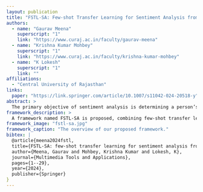 ```yaml
---
layout: publication
title: "FSTL-SA: Few-shot Transfer Learning for Sentiment Analysis from Facial Expressions"
authors:
  - name: "Gaurav Meena"
    superscript: "1"
    link: "https://www.curaj.ac.in/faculty/gaurav-meena"
  - name: "Krishna Kumar Mohbey"
    superscript: "1"
    link: "https://www.curaj.ac.in/faculty/krishna-kumar-mohbey"
  - name: "K Lokesh"
    superscript: "1"
    link: ""
affiliations:
  - "Central University of Rajasthan"
links:
  paper: "https://link.springer.com/article/10.1007/s11042-024-20518-y"
abstract: >
  The primary objective of sentiment analysis is determining a person’s viewpoint on a subject or the document’s overall contextual polarity. When a significant quantity of labeled data is provided for the target task, deep learning is demonstrated to be successful for sentiment analysis in facial expressions. Nonetheless, there is ongoing research toward training a deep learning model with few observations of labeled data such that it may generalize effectively on a novel task called Few-shot Learning. This research proposes a unique few-shot transfer learning (FSTL-SA) framework for nonverbal communication sentiment polarity categorization. First, a deep learning model is trained using a large publicly available dataset of CK+ and FER2013 on anger, fear, and surprise in the source domain. The trained model was then finetuned in the target domain using the N-way-k-shot approach on happy, sad, and neutral classes and FER2013 and CK+. In addition, we employed two-stage semi-supervised few-shot learning to address the labeled data scarcity. The proposed framework performed better than cutting-edge methods on nonverbal sentiment analysis. The proposed deep convolutional neural network (DCNN) achieved an accuracy of 75.33% in the source domain, and the FSTL-SA method achieved an average accuracy of 61% for 100 shots. Additionally, we achieved an accuracy of 82% on a single semi-supervised approach for 60-shot.
framework_description: >
  A framework named FSTL-SA is proposed, combining few-shot transfer learning and semi-supervised learning to improve sentiment polarity classification from    nonverbal facial expressions.
framework_image: "fstl-sa.jpg"
framework_caption: "The overview of our proposed framework."
bibtex: |
  @article{meena2024fstl,
  title={FSTL-SA: few-shot transfer learning for sentiment analysis from facial expressions},
  author={Meena, Gaurav and Mohbey, Krishna Kumar and Lokesh, K},
  journal={Multimedia Tools and Applications},
  pages={1--29},
  year={2024},
  publisher={Springer}
}
---
```


